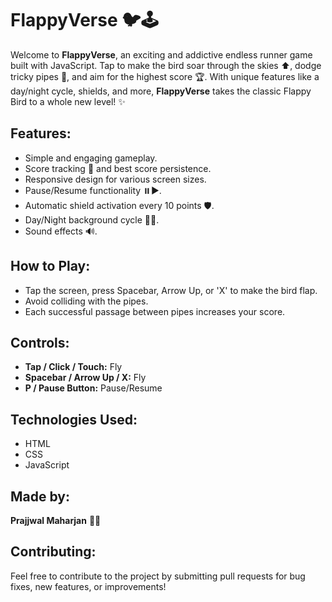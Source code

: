 # FlappyVerse 🐦🕹️

Welcome to **FlappyVerse**, an exciting and addictive endless runner game built with JavaScript. Tap to make the bird soar through the skies ⬆️, dodge tricky pipes 🧱, and aim for the highest score 🏆. With unique features like a day/night cycle, shields, and more, **FlappyVerse** takes the classic Flappy Bird to a whole new level! ✨

## Features:

- Simple and engaging gameplay.
- Score tracking 🔢 and best score persistence.
- Responsive design for various screen sizes.
- Pause/Resume functionality ⏸️▶️.
- Automatic shield activation every 10 points 🛡️.
- Day/Night background cycle 🌃🌅.
- Sound effects 🔊.

## How to Play:

- Tap the screen, press Spacebar, Arrow Up, or 'X' to make the bird flap.
- Avoid colliding with the pipes.
- Each successful passage between pipes increases your score.

## Controls:

- **Tap / Click / Touch:** Fly
- **Spacebar / Arrow Up / X:** Fly
- **P / Pause Button:** Pause/Resume

## Technologies Used:

- HTML
- CSS
- JavaScript

## Made by:
**Prajjwal Maharjan** 👨‍💻

## Contributing:

Feel free to contribute to the project by submitting pull requests for bug fixes, new features, or improvements!
